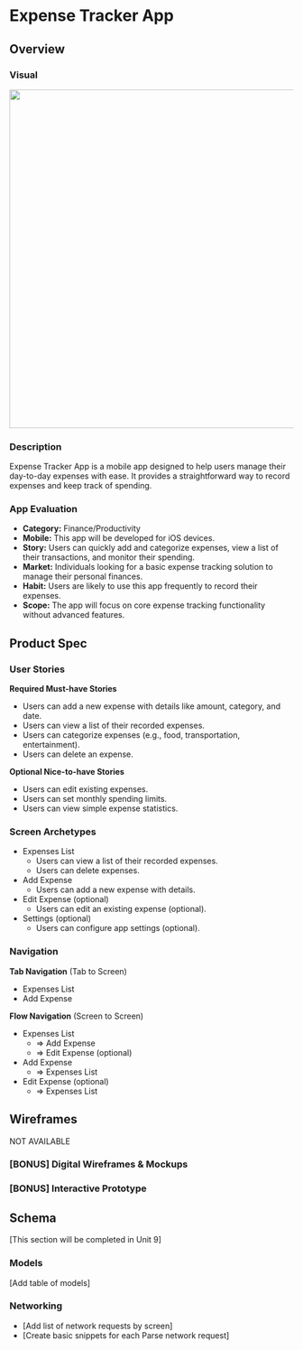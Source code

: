 # Expense Tracker App

## Overview

### Visual
<img src='https://media.giphy.com/media/v1.Y2lkPTc5MGI3NjExNnlkcGxucWc3ZmpldWttYXViaGUwZDJvbnp5ZjJhc2V1bmlpZjFobiZlcD12MV9pbnRlcm5hbF9naWZfYnlfaWQmY3Q9Zw/4ctY95hj2oUG5rSkIc/giphy.gif' width=600/>

### Description

Expense Tracker App is a mobile app designed to help users manage their day-to-day expenses with ease. It provides a straightforward way to record expenses and keep track of spending.

### App Evaluation

- **Category:** Finance/Productivity
- **Mobile:** This app will be developed for iOS devices.
- **Story:** Users can quickly add and categorize expenses, view a list of their transactions, and monitor their spending.
- **Market:** Individuals looking for a basic expense tracking solution to manage their personal finances.
- **Habit:** Users are likely to use this app frequently to record their expenses.
- **Scope:** The app will focus on core expense tracking functionality without advanced features.

## Product Spec

### User Stories

**Required Must-have Stories**

* Users can add a new expense with details like amount, category, and date.
* Users can view a list of their recorded expenses.
* Users can categorize expenses (e.g., food, transportation, entertainment).
* Users can delete an expense.

**Optional Nice-to-have Stories**

* Users can edit existing expenses.
* Users can set monthly spending limits.
* Users can view simple expense statistics.

### Screen Archetypes

- Expenses List
  * Users can view a list of their recorded expenses.
  * Users can delete expenses.
- Add Expense
  * Users can add a new expense with details.
- Edit Expense (optional)
  * Users can edit an existing expense (optional).
- Settings (optional)
  * Users can configure app settings (optional).

### Navigation

**Tab Navigation** (Tab to Screen)

* Expenses List
* Add Expense

**Flow Navigation** (Screen to Screen)

- Expenses List
  * => Add Expense
  * => Edit Expense (optional)
- Add Expense
  * => Expenses List
- Edit Expense (optional)
  * => Expenses List

## Wireframes
NOT AVAILABLE

### [BONUS] Digital Wireframes & Mockups

### [BONUS] Interactive Prototype

## Schema 

[This section will be completed in Unit 9]

### Models

[Add table of models]

### Networking

- [Add list of network requests by screen]
- [Create basic snippets for each Parse network request]
